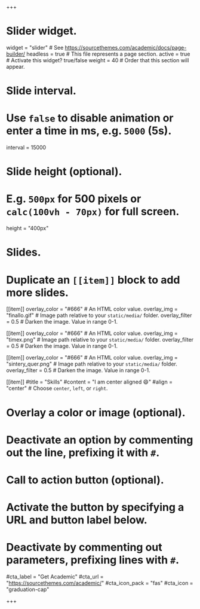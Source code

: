 +++
# Slider widget.
widget = "slider"  # See https://sourcethemes.com/academic/docs/page-builder/
headless = true  # This file represents a page section.
active = true  # Activate this widget? true/false
weight = 40  # Order that this section will appear.

# Slide interval.
# Use `false` to disable animation or enter a time in ms, e.g. `5000` (5s).
interval = 15000

# Slide height (optional).
# E.g. `500px` for 500 pixels or `calc(100vh - 70px)` for full screen.
height = "400px"

# Slides.
# Duplicate an `[[item]]` block to add more slides.

[[item]]
  overlay_color = "#666"  # An HTML color value.
  overlay_img = "finallo.gif"  # Image path relative to your `static/media/` folder.
  overlay_filter = 0.5  # Darken the image. Value in range 0-1.


[[item]]
  overlay_color = "#666"  # An HTML color value.
  overlay_img = "timex.png"  # Image path relative to your `static/media/` folder.
  overlay_filter = 0.5  # Darken the image. Value in range 0-1.



[[item]]
  overlay_color = "#666"  # An HTML color value.
  overlay_img = "sintery_quer.png"  # Image path relative to your `static/media/` folder.
  overlay_filter = 0.5  # Darken the image. Value in range 0-1.

[[item]]
  #title = "Skills"
  #content = "I am center aligned :smile:"
  #align = "center"  # Choose `center`, `left`, or `right`.



  # Overlay a color or image (optional).
  #   Deactivate an option by commenting out the line, prefixing it with `#`.


  # Call to action button (optional).
  #   Activate the button by specifying a URL and button label below.
  #   Deactivate by commenting out parameters, prefixing lines with `#`.
  #cta_label = "Get Academic"
  #cta_url = "https://sourcethemes.com/academic/"
  #cta_icon_pack = "fas"
  #cta_icon = "graduation-cap"





+++
